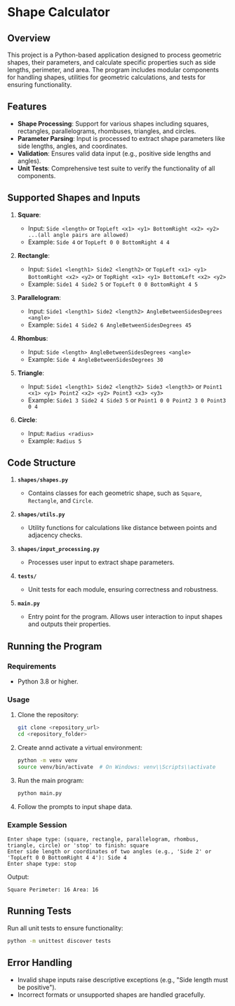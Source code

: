 # Shape Calculator

## Overview

This project is a Python-based application designed to process geometric shapes, their parameters, and calculate specific properties such as side lengths, perimeter, and area. The program includes modular components for handling shapes, utilities for geometric calculations, and tests for ensuring functionality.

## Features

- **Shape Processing**: Support for various shapes including squares, rectangles, parallelograms, rhombuses, triangles, and circles.
- **Parameter Parsing**: Input is processed to extract shape parameters like side lengths, angles, and coordinates.
- **Validation**: Ensures valid data input (e.g., positive side lengths and angles).
- **Unit Tests**: Comprehensive test suite to verify the functionality of all components.

## Supported Shapes and Inputs

1. **Square**:  
   - Input: `Side <length>` or `TopLeft <x1> <y1> BottomRight <x2> <y2> ...(all angle pairs are allowed)`
   - Example: `Side 4` or `TopLeft 0 0 BottomRight 4 4`

2. **Rectangle**:  
   - Input: `Side1 <length1> Side2 <length2>` or `TopLeft <x1> <y1> BottomRight <x2> <y2>` or `TopRight <x1> <y1> BottomLeft <x2> <y2>`
   - Example: `Side1 4 Side2 5` or `TopLeft 0 0 BottomRight 4 5`

3. **Parallelogram**:  
   - Input: `Side1 <length1> Side2 <length2> AngleBetweenSidesDegrees <angle>`
   - Example: `Side1 4 Side2 6 AngleBetweenSidesDegrees 45`

4. **Rhombus**:  
   - Input: `Side <length> AngleBetweenSidesDegrees <angle>`
   - Example: `Side 4 AngleBetweenSidesDegrees 30`

5. **Triangle**:  
   - Input: `Side1 <length1> Side2 <length2> Side3 <length3>` or `Point1 <x1> <y1> Point2 <x2> <y2> Point3 <x3> <y3>`
   - Example: `Side1 3 Side2 4 Side3 5` or `Point1 0 0 Point2 3 0 Point3 0 4`

6. **Circle**:  
   - Input: `Radius <radius>`
   - Example: `Radius 5`

## Code Structure

1. **`shapes/shapes.py`**  
   - Contains classes for each geometric shape, such as `Square`, `Rectangle`, and `Circle`.

2. **`shapes/utils.py`**  
   - Utility functions for calculations like distance between points and adjacency checks.

3. **`shapes/input_processing.py`**  
   - Processes user input to extract shape parameters.

4. **`tests/`**  
   - Unit tests for each module, ensuring correctness and robustness.

5. **`main.py`**  
   - Entry point for the program. Allows user interaction to input shapes and outputs their properties.

## Running the Program

### Requirements

- Python 3.8 or higher.

### Usage

1. Clone the repository:
   ```bash
   git clone <repository_url>
   cd <repository_folder>
   ```
   
2. Create annd activate a virtual environment:
   ```bash
   python -m venv venv
   source venv/bin/activate  # On Windows: venv\\Scripts\\activate
   ```

3. Run the main program:
   ```bash
   python main.py
   ```

4. Follow the prompts to input shape data.

### Example Session

```text
Enter shape type: (square, rectangle, parallelogram, rhombus, triangle, circle) or 'stop' to finish: square
Enter side length or coordinates of two angles (e.g., 'Side 2' or 'TopLeft 0 0 BottomRight 4 4'): Side 4
Enter shape type: stop
```

Output:
```text
Square Perimeter: 16 Area: 16
```

## Running Tests

Run all unit tests to ensure functionality:
```bash
python -m unittest discover tests
```

## Error Handling

- Invalid shape inputs raise descriptive exceptions (e.g., "Side length must be positive").
- Incorrect formats or unsupported shapes are handled gracefully.
